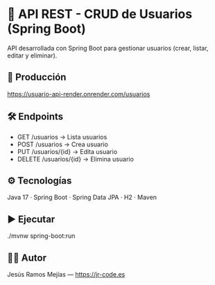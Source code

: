 # 🚀 API REST - CRUD de Usuarios (Spring Boot)

API desarrollada con Spring Boot para gestionar usuarios (crear, listar, editar y eliminar).

## 🔗 Producción
https://usuario-api-render.onrender.com/usuarios

## 🛠️ Endpoints
- GET /usuarios → Lista usuarios
- POST /usuarios → Crea usuario
- PUT /usuarios/{id} → Edita usuario
- DELETE /usuarios/{id} → Elimina usuario

## ⚙️ Tecnologías
Java 17 · Spring Boot · Spring Data JPA · H2 · Maven

## ▶️ Ejecutar
./mvnw spring-boot:run

## 🧑‍💻 Autor
Jesús Ramos Mejías — https://jr-code.es
